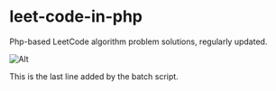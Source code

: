 # leet-code-in-php
Php-based LeetCode algorithm problem solutions, regularly updated.


![Alt](https://repobeats.axiom.co/api/embed/9f698d3cdb218feb946714e458ac140a276b39a5.svg "Repobeats analytics image")
 
This is the last line added by the batch script. 
